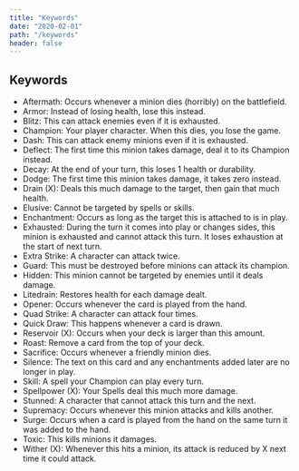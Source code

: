 ```yaml
---
title: "Keywords"
date: "2020-02-01"
path: "/keywords"
header: false
---
```


## Keywords

- Aftermath: Occurs whenever a minion dies (horribly) on the battlefield.
- Armor: Instead of losing health, lose this instead.
- Blitz: This can attack enemies even if it is exhausted.
- Champion: Your player character. When this dies, you lose the game.
- Dash: This can attack enemy minions even if it is exhausted.
- Deflect: The first time this minion takes damage, deal it to its Champion instead.
- Decay: At the end of your turn, this loses 1 health or durability.
- Dodge: The first time this minion takes damage, it takes zero instead.
- Drain (X): Deals this much damage to the target, then gain that much health.
- Elusive: Cannot be targeted by spells or skills.
- Enchantment: Occurs as long as the target this is attached to is in play.
- Exhausted: During the turn it comes into play or changes sides, this minion is exhausted and cannot attack this turn.
  It loses exhaustion at the start of next turn.
- Extra Strike: A character can attack twice.
- Guard: This must be destroyed before minions can attack its champion.
- Hidden: This minion cannot be targeted by enemies until it deals damage.
- Litedrain: Restores health for each damage dealt.
- Opener: Occurs whenever the card is played from the hand.
- Quad Strike: A character can attack four times.
- Quick Draw: This happens whenever a card is drawn.
- Reservoir (X): Occurs when your deck is larger than this amount.
- Roast: Remove a card from the top of your deck.
- Sacrifice: Occurs whenever a friendly minion dies.
- Silence: The text on this card and any enchantments added later are no longer in play.
- Skill: A spell your Champion can play every turn.
- Spellpower (X): Your Spells deal this much more damage.
- Stunned: A character that cannot attack this turn and the next.
- Supremacy: Occurs whenever this minion attacks and kills another.
- Surge: Occurs when a card is played from the hand on the same turn it was added to the hand.
- Toxic: This kills minions it damages.
- Wither (X): Whenever this hits a minion, its attack is reduced by X next time it could attack.